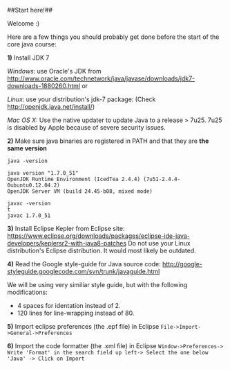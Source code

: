 ##Start here!##

Welcome :) 

Here are a few things you  should probably get done before the start of the core java course:

**1)** Install JDK 7

*Windows:* use Oracle's JDK from http://www.oracle.com/technetwork/java/javase/downloads/jdk7-downloads-1880260.html
or 

*Linux:* use your distribution's jdk-7 package:
(Check http://openjdk.java.net/install/)

*Mac OS X:* Use the native updater to update Java to a release > 7u25.
7u25 is disabled by Apple because of severe security issues.

**2)** Make sure java binaries are registered in PATH
and that they are **the same version**

```
java -version

java version "1.7.0_51"
OpenJDK Runtime Environment (IcedTea 2.4.4) (7u51-2.4.4-0ubuntu0.12.04.2)
OpenJDK Server VM (build 24.45-b08, mixed mode)
```
```
javac -version
t
javac 1.7.0_51
```

**3)** Install Eclipse Kepler from Eclipse site:
https://www.eclipse.org/downloads/packages/eclipse-ide-java-developers/keplersr2-with-java8-patches
Do not use your Linux distribution's Eclipse distribution. It would most likely be outdated.

**4)** Read the Google style-guide for Java source code:
http://google-styleguide.googlecode.com/svn/trunk/javaguide.html

We will be using very similiar style guide, but with the following modifications:
- 4 spaces for identation instead of 2.
- 120 lines for line-wrapping instead of 80.

**5)** Import eclipse preferences (the .epf file) in Eclipse
`File->Import->General->Preferences`

**6)** Import the code formatter (the .xml file) in Eclipse
`Window->Preferences-> Write 'Format' in the search field up left-> Select the one below 'Java' -> Click on Import`